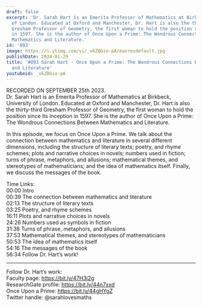 ```yaml
---
draft: false
excerpt: 'Dr. Sarah Hart is an Emerita Professor of Mathematics at Birkbeck, University
  of London. Educated at Oxford and Manchester, Dr. Hart is also the thirty-third
  Gresham Professor of Geometry, the first woman to hold the position since its inception
  in 1597. She is the author of Once Upon a Prime: The Wondrous Connections Between
  Mathematics and Literature.'
id: '893'
image: https://i.ytimg.com/vi/_vkZBGso-pA/maxresdefault.jpg
publishDate: 2024-01-29
title: '#893 Sarah Hart - Once Upon a Prime: The Wondrous Connections Between Mathematics
  and Literature'
youtubeid: _vkZBGso-pA
---
```

<div class="timelinks">

RECORDED ON SEPTEMBER 25th 2023.  
Dr. Sarah Hart is an Emerita Professor of Mathematics at Birkbeck, University of London. Educated at Oxford and Manchester, Dr. Hart is also the thirty-third Gresham Professor of Geometry, the first woman to hold the position since its inception in 1597. She is the author of Once Upon a Prime: The Wondrous Connections Between Mathematics and Literature.

In this episode, we focus on Once Upon a Prime. We talk about the connection between mathematics and literature in several different dimensions, including the structure of literary texts; poetry, and rhyme schemes; plots and narrative choices in novels; numbers used in fiction; turns of phrase, metaphors, and allusions; mathematical themes, and stereotypes of mathematicians; and the idea of mathematics itself. Finally, we discuss the messages of the book.

Time Links:  
<time>00:00</time> Intro  
<time>00:39</time> The connection between mathematics and literature  
<time>02:13</time> The structure of literary texts  
<time>03:25</time> Poetry, and rhyme schemes  
<time>16:11</time> Plots and narrative choices in novels  
<time>24:26</time> Numbers used as symbols in fiction  
<time>31:38</time> Turns of phrase, metaphors, and allusions  
<time>37:53</time> Mathematical themes, and stereotypes of mathematicians  
<time>50:53</time> The idea of mathematics itself  
<time>54:16</time> The messages of the book  
<time>56:34</time> Follow Dr. Hart’s work!

---

Follow Dr. Hart’s work:  
Faculty page: https://bit.ly/47H3i2g  
ResearchGate profile: https://bit.ly/44n7xxd  
Once Upon a Prime: https://bit.ly/44gHYgZ  
Twitter handle: @sarahlovesmaths
</div>

